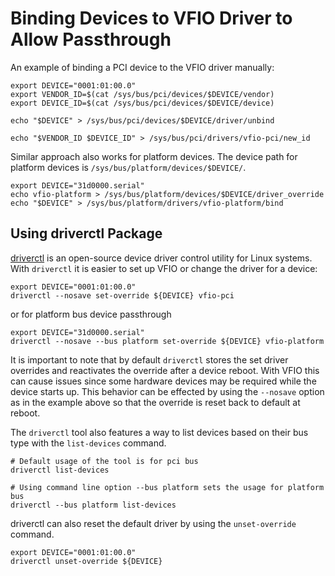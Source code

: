 <!--
    Copyright 2022-2023 TII (SSRC) and the Ghaf contributors
    SPDX-License-Identifier: CC-BY-SA-4.0
-->

# Binding Devices to VFIO Driver to Allow Passthrough

An example of binding a PCI device to the VFIO driver manually:

```
export DEVICE="0001:01:00.0"
export VENDOR_ID=$(cat /sys/bus/pci/devices/$DEVICE/vendor)
export DEVICE_ID=$(cat /sys/bus/pci/devices/$DEVICE/device)

echo "$DEVICE" > /sys/bus/pci/devices/$DEVICE/driver/unbind

echo "$VENDOR_ID $DEVICE_ID" > /sys/bus/pci/drivers/vfio-pci/new_id
```

Similar approach also works for platform devices. The device path for platform
 devices is `/sys/bus/platform/devices/$DEVICE/`.

```
export DEVICE="31d0000.serial"
echo vfio-platform > /sys/bus/platform/devices/$DEVICE/driver_override
echo "$DEVICE" > /sys/bus/platform/drivers/vfio-platform/bind
```


## Using driverctl Package

[driverctl](https://gitlab.com/driverctl/driverctl) is an open-source device
driver control utility for Linux systems. With `driverctl` it is easier to set
up VFIO or change the driver for a device:

```
export DEVICE="0001:01:00.0"
driverctl --nosave set-override ${DEVICE} vfio-pci
```

or for platform bus device passthrough
```
export DEVICE="31d0000.serial"
driverctl --nosave --bus platform set-override ${DEVICE} vfio-platform
```

It is important to note that by default `driverctl` stores the set driver
overrides and reactivates the override after a device reboot. With VFIO this
can cause issues since some hardware devices may be required while the device
starts up. This behavior can be effected by using the `--nosave` option as in
the example above so that the override is reset back to default at reboot.

The `driverctl` tool also features a way to list devices based on their bus type
 with the `list-devices` command.

 ```
# Default usage of the tool is for pci bus
driverctl list-devices

# Using command line option --bus platform sets the usage for platform bus
driverctl --bus platform list-devices
```

driverctl can also reset the default driver by using the `unset-override`
command.

```
export DEVICE="0001:01:00.0"
driverctl unset-override ${DEVICE}
```
